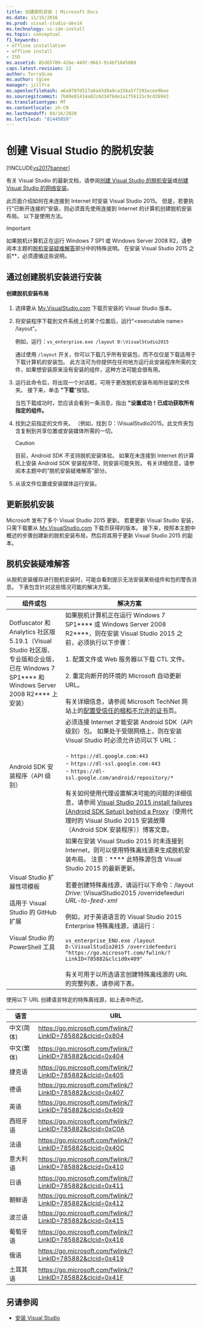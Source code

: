 ```yaml
---
title: 创建脱机安装 | Microsoft Docs
ms.date: 11/15/2016
ms.prod: visual-studio-dev14
ms.technology: vs-ide-install
ms.topic: conceptual
f1_keywords:
- offline installation
- offline install
- ISO
ms.assetid: 85d65709-42be-449f-9663-914bf1045089
caps.latest.revision: 22
author: TerryGLee
ms.author: tglee
manager: jillfra
ms.openlocfilehash: a6a9707d517a8a43d9a9ca156a5f7291ecee9bee
ms.sourcegitcommit: 7b60e81414a82c6d34f6de1a1f56115c9cd26943
ms.translationtype: MT
ms.contentlocale: zh-CN
ms.lasthandoff: 04/16/2020
ms.locfileid: "81445059"
---
```

# <a name="create-an-offline-installation-of-visual-studio"></a>创建 Visual Studio 的脱机安装
[!INCLUDE[vs2017banner](../includes/vs2017banner.md)]

有关 Visual Studio 的最新文档，请参阅[创建 Visual Studio 的脱机安装](/visualstudio/install/create-an-offline-installation-of-visual-studio)或[创建 Visual Studio 的网络安装](/visualstudio/install/create-a-network-installation-of-visual-studio)。

此页面介绍如何在未连接到 Internet 时安装 Visual Studio 2015。 但是，若要执行“已断开连接的”安装，则必须首先使用连接到 Internet 的计算机创建脱机安装布局。 以下是使用方法。

> [!IMPORTANT]
> 如果脱机计算机正在运行 Windows 7 SP1 或 Windows Server 2008 R2，请参阅本主题的[脱机安装疑难解答](#BKMK_tshoot)部分中的特殊说明。  在安装 Visual Studio 2015 之前**，必须遵循这些说明。

## <a name="installing-by-creating-an-offline-installation"></a><a name="BKMK_Offline"></a> 通过创建脱机安装进行安装

#### <a name="to-create-an-offline-installation-layout"></a>创建脱机安装布局

1. 选择要从 [My.VisualStudio.com](https://my.visualstudio.com/downloads?q=visual%20studio%20Enterprise%202015) 下载页安装的 Visual Studio 版本。

2. 将安装程序下载到文件系统上的某个位置后，运行“\<executable name> /layout”。

     例如，运行：`vs_enterprise.exe /layout D:\VisualStudio2015`

     通过使用 `/layout` 开关，你可以下载几乎所有安装包，而不仅仅是下载适用于下载计算机的安装包。 此方法可为你提供在任何地方运行此安装程序所需的文件，如果想安装原来没有安装的组件，这种方法可能会很有用。

3. 运行此命令后，将出现一个对话框，可用于更改脱机安装布局所驻留的文件夹。   接下来，单击 **"下载**"按钮。

     当包下载成功时，您应该会看到一条消息，指出 **"设置成功！已成功获取所有指定的组件。**

4. 找到之前指定的文件夹。 （例如，找到 D：\VisualStudio2015。此文件夹包含复制到共享位置或安装媒体所需的一切。

    > [!CAUTION]
    > 目前，Android SDK 不支持脱机安装体验。 如果在未连接到 Internet 的计算机上安装 Android SDK 安装程序项，则安装可能失败。 有关详细信息，请参阅本主题中的“脱机安装疑难解答”部分。

5. 从该文件位置或安装媒体运行安装。

## <a name="updating-an-offline-installation"></a>更新脱机安装
 Microsoft 发布了多个 Visual Studio 2015 更新。 若要更新 Visual Studio 安装，只需下载要从 [My.VisualStudio.com](https://my.visualstudio.com/downloads?q=visual%20studio%20Enterprise%202015) 下载页获得的版本。 接下来，按照本主题中概述的步骤创建新的脱机安装布局，然后将其用于更新 Visual Studio 2015 的副本。

## <a name="troubleshooting-an-offline-installation"></a><a name="BKMK_tshoot"></a> 脱机安装疑难解答
 从脱机安装缓存进行脱机安装时，可能会看到提示无法安装某些组件和包的警告消息。 下表包含针对这些情况可能的解决方案。

| 组件或包 | 解决方案 |
|-|-|
| Dotfuscator 和 Analytics 社区版 5.19.1（Visual Studio 社区版、专业版和企业版，已在 Windows 7 SP1**** 和 Windows Server 2008 R2**** 上安装） | 如果脱机计算机正在运行 Windows 7 SP1**** 或 Windows Server 2008 R2****，则在安装 Visual Studio 2015 之前，必须执行以下步骤：<br /><br /> 1. 配置文件或 Web 服务器以下载 CTL 文件。<br /><br /> 2. 重定向断开的环境的 Microsoft 自动更新 URL。<br /><br /> 有关详细信息，请参阅 Microsoft TechNet 网站上的[配置受信任的根和不允许的证书](https://technet.microsoft.com/library/dn265983.aspx)页。 |
| Android SDK 安装程序（API 级别） | 必须连接 Internet 才能安装 Android SDK（API 级别）包。 如果处于受限网络上，则在安装 Visual Studio 时必须允许访问以下 URL：<br /><br /> -   `https://dl.google.com:443`<br />-   `https://dl-ssl.google.com:443`<br />-   `https://dl-ssl.google.com/android/repository/*`<br /> <br />有关如何使用代理设置解决可能的问题的详细信息，请参阅 [Visual Studio 2015 install failures (Android SDK Setup) behind a Proxy](https://blogs.msdn.microsoft.com/peterhauge/2016/09/22/visual-studio-2015-install-failures-android-sdk-setup-behind-a-proxy/)（使用代理时的 Visual Studio 2015 安装故障（Android SDK 安装程序））博客文章。 |
| Visual Studio 扩展性项模板<br /><br /> 适用于 Visual Studio 的 GitHub 扩展<br /><br /> Visual Studio 的 PowerShell 工具 | 如果在安装 Visual Studio 2015 时未连接到 Internet，则可以使用特殊离线源来生成脱机安装布局。 注意：**** 此特殊源包含 Visual Studio 2015 的最新更新。 <br /><br /> 若要创建特殊离线源，请运行以下命令：/layout *Drive:* \VisualStudio2015 /overridefeeduri *URL-to-feed-xml*<br /><br /> 例如，对于英语语言的 Visual Studio 2015 Enterprise 特殊离线源，请运行：<br /><br /> `vs_enterprise_ENU.exe /layout D:\VisualStudio2015 /overridefeeduri "https://go.microsoft.com/fwlink/?LinkID=785882&clcid0x409"`<br /><br /> 有关可用于以所选语言创建特殊离线源的 URL 的完整列表，请参阅下表。 |

 使用以下 URL 创建语言特定的特殊离线源，如上表中所述。

|       语言        |                            URL                            |
|-----------------------|-----------------------------------------------------------|
| 中文(简体)  | https://go.microsoft.com/fwlink/?LinkID=785882&clcid=0x804 |
| 中文(繁体) | https://go.microsoft.com/fwlink/?LinkID=785882&clcid=0x404 |
|         捷克语         | https://go.microsoft.com/fwlink/?LinkID=785882&clcid=0x405 |
|        德语         | https://go.microsoft.com/fwlink/?LinkID=785882&clcid=0x407 |
|        英语        | https://go.microsoft.com/fwlink/?LinkID=785882&clcid=0x409 |
|        西班牙语        | https://go.microsoft.com/fwlink/?LinkID=785882&clcid=0xC0A |
|        法语         | https://go.microsoft.com/fwlink/?LinkID=785882&clcid=0x40C |
|        意大利语        | https://go.microsoft.com/fwlink/?LinkID=785882&clcid=0x410 |
|       日语        | https://go.microsoft.com/fwlink/?LinkID=785882&clcid=0x411 |
|        朝鲜语         | https://go.microsoft.com/fwlink/?LinkID=785882&clcid=0x412 |
|        波兰语         | https://go.microsoft.com/fwlink/?LinkID=785882&clcid=0x415 |
|      葡萄牙语       | https://go.microsoft.com/fwlink/?LinkID=785882&clcid=0x416 |
|        俄语        | https://go.microsoft.com/fwlink/?LinkID=785882&clcid=0x419 |
|        土耳其语        | https://go.microsoft.com/fwlink/?LinkID=785882&clcid=0x41F |

## <a name="see-also"></a>另请参阅

- [安装 Visual Studio](install-visual-studio-2015.md)